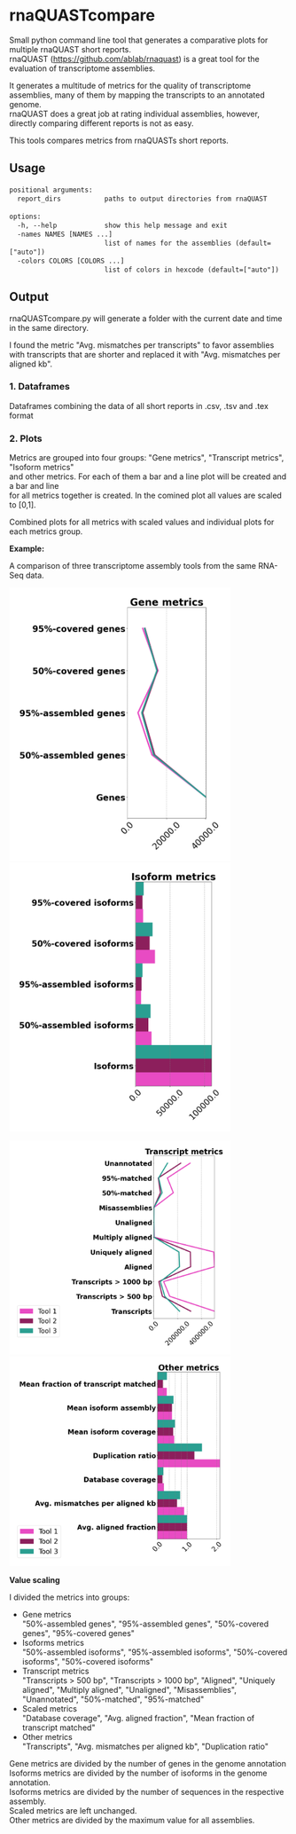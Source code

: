 # rnaQUASTcompare

Small python command line tool that generates a comparative plots for multiple rnaQUAST short reports.<br>
rnaQUAST (https://github.com/ablab/rnaquast) is a great tool for the evaluation of transcriptome assemblies.<br>

It generates a multitude of metrics for the quality of transcriptome assemblies, many of them by mapping the transcripts to an annotated genome.<br>
rnaQUAST does a great job at rating individual assemblies, however, directly comparing different reports is not as easy.

This tools compares metrics from rnaQUASTs short reports.

## Usage

```
positional arguments:
  report_dirs           paths to output directories from rnaQUAST

options:
  -h, --help            show this help message and exit
  -names NAMES [NAMES ...]
                        list of names for the assemblies (default=["auto"])
  -colors COLORS [COLORS ...]
                        list of colors in hexcode (default=["auto"])
```

## Output

rnaQUASTcompare.py will generate a folder with the current date and time in the same directory.<br>

I found the metric "Avg. mismatches per transcripts" to favor assemblies with transcripts that are shorter and replaced it with "Avg. mismatches per aligned kb".

### 1. Dataframes

Dataframes combining the data of all short reports in .csv, .tsv and .tex format

### 2. Plots

Metrics are grouped into four groups: "Gene metrics", "Transcript metrics", "Isoform metrics"<br>
and other metrics. For each of them a bar and a line plot will be created and a bar and line<br>
for all metrics together is created. In the comined plot all values are scaled to [0,1].<br>

Combined plots for all metrics with scaled values and individual plots for each metrics group.

**Example:**

A comparison of three transcriptome assembly tools from the same RNA-Seq data.

<p float="left">
  <img src="output_example/rnaQUAST_comparison_absolute_lines_Gene metrics_no_legend.png" width="400" />
  <img src="output_example/rnaQUAST_comparison_absolute_bars_Isoform metrics_no_legend.png" width="400" /> 
</p>

<p float="left">
  <img src="output_example/rnaQUAST_comparison_absolute_lines_Transcript metrics_legend.png" width="400" />
  <img src="output_example/rnaQUAST_comparison_absolute_bars_Other metrics_legend.png" width="400" /> 
</p>

**Value scaling**

I divided the metrics into groups:

- Gene metrics<br>
"50%-assembled genes", "95%-assembled genes", "50%-covered genes", "95%-covered genes"
- Isoforms metrics<br>
"50%-assembled isoforms", "95%-assembled isoforms", "50%-covered isoforms", "50%-covered isoforms"
- Transcript metrics<br>
"Transcripts > 500 bp", "Transcripts > 1000 bp", "Aligned", "Uniquely aligned", "Multiply aligned", "Unaligned", "Misassemblies", "Unannotated", "50%-matched", "95%-matched"
- Scaled metrics<br>
"Database coverage", "Avg. aligned fraction", "Mean fraction of transcript matched"
- Other metrics<br>
"Transcripts", "Avg. mismatches per aligned kb", "Duplication ratio"

Gene metrics are divided by the number of genes in the genome annotation<br>
Isoforms metrics are divided by the number of isoforms in the genome annotation.<br>
Isoforms metrics are divided by the number of sequences in the respective assembly.<br>
Scaled metrics are left unchanged.<br>
Other metrics are divided by the maximum value for all assemblies.
